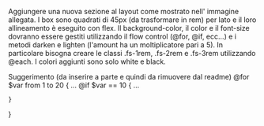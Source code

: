 Aggiungere una nuova sezione al layout come mostrato nell' immagine allegata.
I box sono quadrati di 45px (da trasformare in rem) per lato e il loro allineamento è eseguito con flex.
Il background-color, il color e il font-size dovranno essere gestiti utilizzando il flow control (@for, @if, ecc...) e i metodi darken e lighten (l'amount ha un moltiplicatore pari a 5).
In particolare bisogna creare le classi .fs-1rem, .fs-2rem e .fs-3rem utilizzando @each.
I colori aggiunti sono solo white e black.

Suggerimento (da inserire a parte e quindi da rimuovere dal readme) 
@for $var from 1 to 20 {
    ...
    @if $var == 10 {
        ...


    }
}
